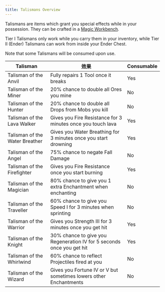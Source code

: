```yaml
---
title: Talismans Overview
---
```


Talismans are items which grant you special effects while in your possession. They can be crafted in a [Magic Workbench](Magic-Workbench).

Tier I Talismans only work while you carry them in your inventory, while Tier II (Ender) Talismans can work from inside your Ender Chest.

Note that some Talismans will be consumed upon use.

| Talisman                       | 效果                                                                    | Consumable |
| ------------------------------ | --------------------------------------------------------------------- | ---------- |
| Talisman of the Anvil          | Fully repairs 1 Tool once it breaks                                   | Yes        |
| Talisman of the Miner          | 20% chance to double all Ores you mine                                | No         |
| Talisman of the Hunter         | 20% chance to double all Drops from Mobs you kill                     | No         |
| Talisman of the Lava Walker    | Gives you Fire Resistance for 3 minutes once you touch lava           | Yes        |
| Talisman of the Water Breather | Gives you Water Breathing for 3 minutes once you start drowning       | Yes        |
| Talisman of the Angel          | 75% chance to negate Fall Damage                                      | No         |
| Talisman of the Firefighter    | Gives you Fire Resistance once you start burning                      | Yes        |
| Talisman of the Magician       | 80% chance to give you 1 extra Enchantment when enchanting            | No         |
| Talisman of the Traveller      | 60% chance to give you Speed I for 3 minutes when sprinting           | No         |
| Talisman of the Warrior        | Gives you Strength III for 3 minutes once you get hit                 | Yes        |
| Talisman of the Knight         | 30% chance to give you Regeneration IV for 5 seconds once you get hit | Yes        |
| Talisman of the Whirlwind      | 60% chance to reflect Projectiles fired at you                        | No         |
| Talisman of the Wizard         | Gives you Fortune IV or V but sometimes lowers other Enchantments     | No         |
